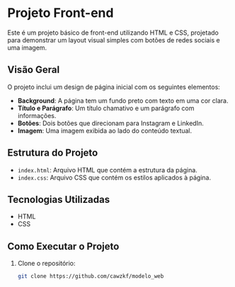 # Projeto Front-end

Este é um projeto básico de front-end utilizando HTML e CSS, projetado para demonstrar um layout visual simples com botões de redes sociais e uma imagem.

## Visão Geral

O projeto inclui um design de página inicial com os seguintes elementos:

- **Background**: A página tem um fundo preto com texto em uma cor clara.
- **Título e Parágrafo**: Um título chamativo e um parágrafo com informações.
- **Botões**: Dois botões que direcionam para Instagram e LinkedIn.
- **Imagem**: Uma imagem exibida ao lado do conteúdo textual.

## Estrutura do Projeto

- `index.html`: Arquivo HTML que contém a estrutura da página.
- `index.css`: Arquivo CSS que contém os estilos aplicados à página.

## Tecnologias Utilizadas

- HTML
- CSS

## Como Executar o Projeto

1. Clone o repositório:
   ```bash
   git clone https://github.com/cawzkf/modelo_web
